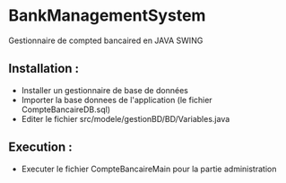 # BankManagementSystem

Gestionnaire de compted bancaired en JAVA SWING


## Installation :
- Installer un gestionnaire de base de données
- Importer la base donnees de l'application (le fichier CompteBancaireDB.sql)
- Editer le fichier src/modele/gestionBD/BD/Variables.java

## Execution : 
- Executer le fichier CompteBancaireMain pour la partie administration
